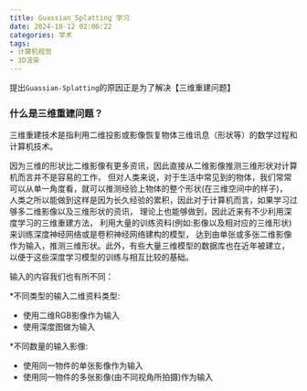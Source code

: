 ```yaml
---
title: Guassian_Splatting 学习
date: 2024-10-12 02:06:22
categories: 学术
tags:
- 计算机视觉
- 3D渲染
---
```


提出`Guassian-Splatting`的原因正是为了解决【三维重建问题】

### 什么是三维重建问题？

三维重建技术是指利用二维投影或影像恢复物体三维讯息（形状等）的数学过程和计算机技术。

因为三维的形状比二维影像有更多资讯，因此直接从二维影像推测三维形状对计算机而言并不是容易的工作，
但对人类来说，对于生活中常见到的物体，我们常常可以从单一角度看，就可以推测经验上物体的整个形状(在三维空间中的样子)，
人类之所以能做到这样是因为长久经验的累积，因此对于计算机而言，如果学习过够多二维影像以及三维形状的资讯，
理论上也能够做到，因此近来有不少利用深度学习的三维重建方法，
利用大量的训练资料(例如:影像以及相对应的三维形状)来训练深度神经网络或是卷积神经网络建构的模型，
达到由单张或多张二维影像作为输入，推测三维形状。此外，有些大量三维模型的数据库也在近年被建立，
以便于这些深度学习模型的训练与相互比较的基础。

输入的内容我们也有所不同：

*不同类型的输入二维资料类型:
- 使用二维RGB影像作为输入
- 使用深度图做为输入

*不同数量的输入影像:
- 使用同一物件的单张影像作为输入
- 使用同一物件的多张影像(由不同视角所拍摄)作为输入